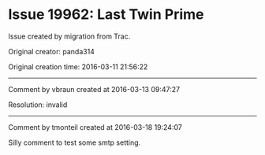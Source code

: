 # Issue 19962: Last Twin Prime

Issue created by migration from Trac.

Original creator: panda314

Original creation time: 2016-03-11 21:56:22




---

Comment by vbraun created at 2016-03-13 09:47:27

Resolution: invalid


---

Comment by tmonteil created at 2016-03-18 19:24:07

Silly comment to test some smtp setting.
